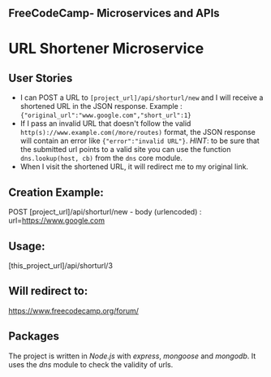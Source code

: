 ## FreeCodeCamp- Microservices and APIs

# URL Shortener Microservice

## User Stories

- I can POST a URL to `[project_url]/api/shorturl/new` and I will receive a shortened URL in the JSON response. Example : `{"original_url":"www.google.com","short_url":1}`
- If I pass an invalid URL that doesn't follow the valid `http(s)://www.example.com(/more/routes)` format, the JSON response will contain an error like `{"error":"invalid URL"}`. _HINT_: to be sure that the submitted url points to a valid site you can use the function `dns.lookup(host, cb)` from the `dns` core module.
- When I visit the shortened URL, it will redirect me to my original link.

## Creation Example:

POST [project_url]/api/shorturl/new - body (urlencoded) : url=https://www.google.com

## Usage:

[this_project_url]/api/shorturl/3

## Will redirect to:

https://www.freecodecamp.org/forum/

## Packages

The project is written in _Node.js_ with _express_, _mongoose_ and _mongodb_. It uses the _dns_ module to check the validity of urls.
